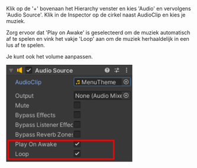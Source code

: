 Klik op de '+' bovenaan het Hierarchy venster en kies 'Audio' en vervolgens 'Audio Source'. Klik in de Inspector op de cirkel naast AudioClip en kies je muziek.

Zorg ervoor dat 'Play on Awake' is geselecteerd om de muziek automatisch af te spelen en vink het vakje 'Loop' aan om de muziek herhaaldelijk in een lus af te spelen.

Je kunt ook het volume aanpassen.

![Audio source component met MenuTheme-clip geselecteerd en Play on Awake en Loop-instellingen aangevinkt.](images/audio-loop.png)
